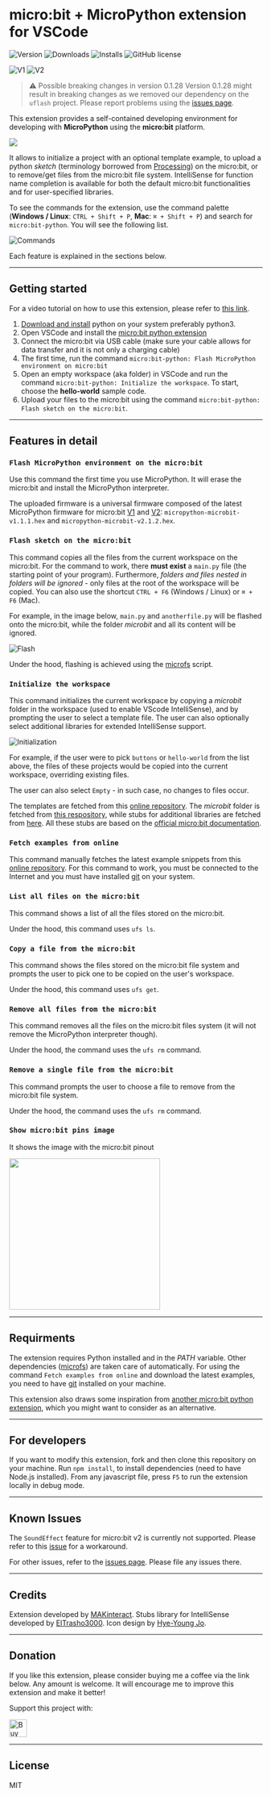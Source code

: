 # micro:bit + MicroPython extension for VSCode

![Version](https://img.shields.io/visual-studio-marketplace/v/MAKinteract.micro-bit-python)
![Downloads](https://img.shields.io/visual-studio-marketplace/d/MAKinteract.micro-bit-python)
![Installs](https://img.shields.io/visual-studio-marketplace/i/MAKinteract.micro-bit-python?color=pink)
![GitHub license](https://img.shields.io/badge/license-MIT-red.svg?style=flat-square)

![V1](https://img.shields.io/badge/micro:bit-V1-green)
![V2](https://img.shields.io/badge/micro:bit-V2-blue)

> ⚠️ Possible breaking changes in version 0.1.28
> Version 0.1.28 might result in breaking changes as we removed our dependency on the `uflash` project. Please report problems using the [issues page](https://github.com/makinteract/vscode-microbit-micropython/issues).

This extension provides a self-contained developing environment for developing with **MicroPython** using the **micro:bit** platform.

![](images/overview.png)

It allows to initialize a project with an optional template example, to upload a python _sketch_ (terminology borrowed from [Processing](<https://en.wikipedia.org/wiki/Processing_(programming_language)>)) on the micro:bit, or to remove/get files from the micro:bit file system. IntelliSense for function name completion is available for both the default micro:bit functionalities and for user-specified libraries.

To see the commands for the extension, use the command palette (**Windows / Linux**: `CTRL + Shift + P`, **Mac**: `⌘ + Shift + P`) and search for `micro:bit-python`. You will see the following list.

![Commands](images/commands.png)

Each feature is explained in the sections below.

---

## Getting started

For a video tutorial on how to use this extension, please refer to [this link](https://youtu.be/eSGJLu1kqyg).

1. [Download and install](https://www.python.org/downloads/) python on your system preferably python3.
2. Open VSCode and install the [micro:bit python extension](https://marketplace.visualstudio.com/items?itemName=MAKinteract.micro-bit-python)
3. Connect the micro:bit via USB cable (make sure your cable allows for data transfer and it is not only a charging cable)
4. The first time, run the command `micro:bit-python: Flash MicroPython environment on micro:bit`
5. Open an empty workspace (aka folder) in VSCode and run the command `micro:bit-python: Initialize the workspace`. To start, choose the **hello-world** sample code.
6. Upload your files to the micro:bit using the command `micro:bit-python: Flash sketch on the micro:bit`.

---

## Features in detail

### `Flash MicroPython environment on the micro:bit`

Use this command the first time you use MicroPython. It will erase the micro:bit and install the MicroPython interpreter.

The uploaded firmware is a universal firmware composed of the latest MicroPython firmware for micro:bit [V1](https://github.com/bbcmicrobit/micropython/releases/tag/v1.1.1) and [V2](https://github.com/microbit-foundation/micropython-microbit-v2/releases/tag/v2.1.2): `micropython-microbit-v1.1.1.hex` and `micropython-microbit-v2.1.2.hex`.

### `Flash sketch on the micro:bit`

This command copies all the files from the current workspace on the micro:bit. For the command to work, there **must exist** a `main.py` file (the starting point of your program). Furthermore, _folders and files nested in folders will be ignored_ - only files at the root of the workspace will be copied. You can also use the shortcut `CTRL + F6` (Windows / Linux) or `⌘ + F6` (Mac).

For example, in the image below, `main.py` and `anotherfile.py` will be flashed onto the micro:bit, while the folder _microbit_ and all its content will be ignored.

![Flash](images/flash.png)

Under the hood, flashing is achieved using the [microfs](https://github.com/ntoll/microfs) script.

### `Initialize the workspace`

This command initializes the current workspace by copying a _microbit_ folder in the workspace (used to enable VScode IntelliSense), and by prompting the user to select a template file. The user can also optionally select additional libraries for extended IntelliSense support.

![Initialization](images/initialization.png)

For example, if the user were to pick `buttons` or `hello-world` from the list above, the files of these projects would be copied into the current workspace, overriding existing files.

The user can also select `Empty` - in such case, no changes to files occur.

The templates are fetched from this [online repository](https://github.com/makinteract/micropython-examples). The _microbit_ folder is fetched from [this respository](https://github.com/ElTrasho3000/Microbit-Basic-Stubs), while stubs for additional libraries are fetched from [here](https://github.com/ElTrasho3000/Microbit-Extended-Stubs). All these stubs are based on the [official micro:bit documentation](https://microbit-micropython.readthedocs.io/en/v2-docs/).

### `Fetch examples from online`

This command manually fetches the latest example snippets from this [online repository](https://github.com/makinteract/micropython-examples). For this command to work, you must be connected to the Internet and you must have installed [git](https://git-scm.com) on your system.

### `List all files on the micro:bit`

This command shows a list of all the files stored on the micro:bit.

Under the hood, this command uses `ufs ls`.

### `Copy a file from the micro:bit`

This command shows the files stored on the micro:bit file system and prompts the user to pick one to be copied on the user's workspace.

Under the hood, this command uses `ufs get`.

### `Remove all files from the micro:bit`

This command removes all the files on the micro:bit files system (it will not remove the MicroPython interpreter though).

Under the hood, the command uses the `ufs rm` command.

### `Remove a single file from the micro:bit`

This command prompts the user to choose a file to remove from the micro:bit file system.

Under the hood, the command uses the `ufs rm` command.

### `Show micro:bit pins image`

It shows the image with the micro:bit pinout

<img src="images/pinout.png" height="300" />

---

## Requirments

The extension requires Python installed and in the _PATH_ variable. Other dependencies ([microfs](https://github.com/ntoll/microfs)) are taken care of automatically. For using the command `Fetch examples from online` and download the latest examples, you need to have [git](https://git-scm.com) installed on your machine.

This extension also draws some inspiration from [another micro:bit python extension](https://github.com/PhonicCanine/vscode-microbit), which you might want to consider as an alternative.

---

## For developers

If you want to modify this extension, fork and then clone this repository on your machine. Run `npm install`, to install dependencies (need to have Node.js installed). From any javascript file, press `F5` to run the extension locally in debug mode.

---

## Known Issues

The `SoundEffect` feature for micro:bit v2 is currently not supported. Please refer to this [issue](https://github.com/makinteract/vscode-microbit-micropython/issues/7) for a workaround.

For other issues, refer to the [issues page](https://github.com/makinteract/vscode-microbit-micropython/issues). Please file any issues there.

---

## Credits

Extension developed by [MAKinteract](https://makinteract.kaist.ac.kr). Stubs library for IntelliSense developed by [ElTrasho3000](https://github.com/ElTrasho3000). Icon design by [Hye-Young Jo](https://www.hyeyoungjo.com).

---

## Donation

If you like this extension, please consider buying me a coffee via the link below. Any amount is welcome. It will encourage me to improve this extension and make it better!

Support this project with:

<a href="https://www.buymeacoffee.com/andreaHCI" target="_blank"><img src="https://cdn.buymeacoffee.com/buttons/v2/default-yellow.png" alt="Buy Me A Coffee" style="height: 35px !important" ></a>

---

## License

MIT
